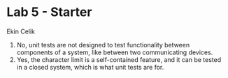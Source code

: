 # Lab 5 - Starter
Ekin Celik

1. No, unit tests are not designed to test functionality between components of a system, like between two communicating devices.
2. Yes, the character limit is a self-contained feature, and it can be tested in a closed system, which is what unit tests are for.
